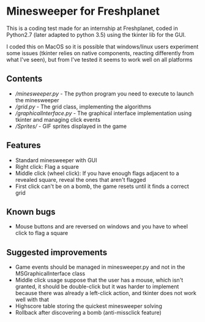 # Minesweeper for Freshplanet
This is a coding test made for an internship at Freshplanet, coded in Python2.7 (later adapted to python 3.5) using the tkinter lib for the GUI. 

I coded this on MacOS so it is possible that windows/linux users experiment some issues (tkinter relies on native components, reacting differently from what I've seen), but from I've tested it seems to work well on all platforms

## Contents

* */minesweeper.py* - The python program you need to execute to launch the minesweeper
* */grid.py* - The grid class, implementing the algorithms
* */graphicalInterface.py* - The graphical interface implementation using tkinter and managing click events
* */Sprites/* - GIF sprites displayed in the game

## Features
* Standard minesweeper with GUI
* Right click: Flag a square
* Middle click (wheel click): If you have enough flags adjacent to a revealed square, reveal the ones that aren't flagged
* First click can't be on a bomb, the game resets until it finds a correct grid

## Known bugs
* Mouse buttons <Button-2> and <Button-3> are reversed on windows and you have to wheel click to flag a square

## Suggested improvements
* Game events should be managed in minesweeper.py and not in the MSGraphicalInterface class
* Middle click usage suppose that the user has a mouse, which isn't granted, it should be double-click but it was harder to implement because there was already a left-click action, and tkinter does not work well with that
* Highscore table storing the quickest minesweeper solving
* Rollback after discovering a bomb (anti-missclick feature)
